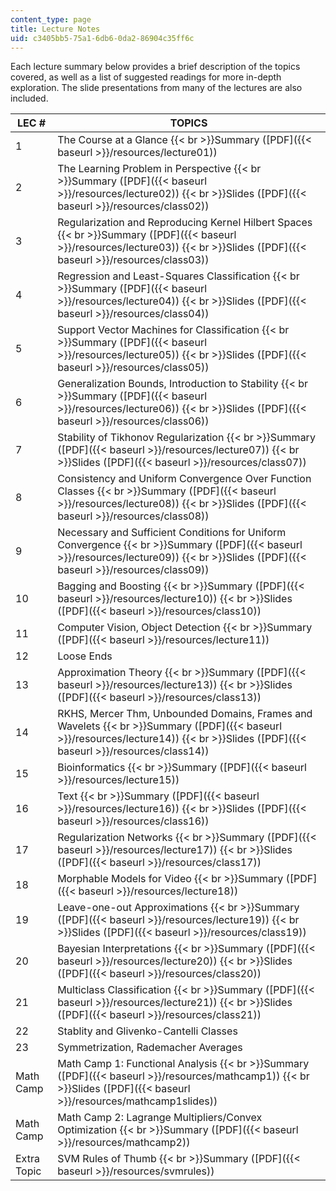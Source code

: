 ```yaml
---
content_type: page
title: Lecture Notes
uid: c3405bb5-75a1-6db6-0da2-86904c35ff6c
---
```


Each lecture summary below provides a brief description of the topics covered, as well as a list of suggested readings for more in-depth exploration. The slide presentations from many of the lectures are also included.

| LEC # | TOPICS |
| --- | --- |
| 1 | The Course at a Glance  {{< br >}}Summary ([PDF]({{< baseurl >}}/resources/lecture01)) |
| 2 | The Learning Problem in Perspective  {{< br >}}Summary ([PDF]({{< baseurl >}}/resources/lecture02))  {{< br >}}Slides ([PDF]({{< baseurl >}}/resources/class02)) |
| 3 | Regularization and Reproducing Kernel Hilbert Spaces  {{< br >}}Summary ([PDF]({{< baseurl >}}/resources/lecture03))  {{< br >}}Slides ([PDF]({{< baseurl >}}/resources/class03)) |
| 4 | Regression and Least-Squares Classification  {{< br >}}Summary ([PDF]({{< baseurl >}}/resources/lecture04))  {{< br >}}Slides ([PDF]({{< baseurl >}}/resources/class04)) |
| 5 | Support Vector Machines for Classification  {{< br >}}Summary ([PDF]({{< baseurl >}}/resources/lecture05))  {{< br >}}Slides ([PDF]({{< baseurl >}}/resources/class05)) |
| 6 | Generalization Bounds, Introduction to Stability  {{< br >}}Summary ([PDF]({{< baseurl >}}/resources/lecture06))  {{< br >}}Slides ([PDF]({{< baseurl >}}/resources/class06)) |
| 7 | Stability of Tikhonov Regularization  {{< br >}}Summary ([PDF]({{< baseurl >}}/resources/lecture07))  {{< br >}}Slides ([PDF]({{< baseurl >}}/resources/class07)) |
| 8 | Consistency and Uniform Convergence Over Function Classes  {{< br >}}Summary ([PDF]({{< baseurl >}}/resources/lecture08))  {{< br >}}Slides ([PDF]({{< baseurl >}}/resources/class08)) |
| 9 | Necessary and Sufficient Conditions for Uniform Convergence  {{< br >}}Summary ([PDF]({{< baseurl >}}/resources/lecture09))  {{< br >}}Slides ([PDF]({{< baseurl >}}/resources/class09)) |
| 10 | Bagging and Boosting  {{< br >}}Summary ([PDF]({{< baseurl >}}/resources/lecture10))  {{< br >}}Slides ([PDF]({{< baseurl >}}/resources/class10)) |
| 11 | Computer Vision, Object Detection  {{< br >}}Summary ([PDF]({{< baseurl >}}/resources/lecture11)) |
| 12 | Loose Ends |
| 13 | Approximation Theory  {{< br >}}Summary ([PDF]({{< baseurl >}}/resources/lecture13))  {{< br >}}Slides ([PDF]({{< baseurl >}}/resources/class13)) |
| 14 | RKHS, Mercer Thm, Unbounded Domains, Frames and Wavelets  {{< br >}}Summary ([PDF]({{< baseurl >}}/resources/lecture14))  {{< br >}}Slides ([PDF]({{< baseurl >}}/resources/class14)) |
| 15 | Bioinformatics  {{< br >}}Summary ([PDF]({{< baseurl >}}/resources/lecture15)) |
| 16 | Text  {{< br >}}Summary ([PDF]({{< baseurl >}}/resources/lecture16))  {{< br >}}Slides ([PDF]({{< baseurl >}}/resources/class16)) |
| 17 | Regularization Networks  {{< br >}}Summary ([PDF]({{< baseurl >}}/resources/lecture17))  {{< br >}}Slides ([PDF]({{< baseurl >}}/resources/class17)) |
| 18 | Morphable Models for Video  {{< br >}}Summary ([PDF]({{< baseurl >}}/resources/lecture18)) |
| 19 | Leave-one-out Approximations  {{< br >}}Summary ([PDF]({{< baseurl >}}/resources/lecture19))  {{< br >}}Slides ([PDF]({{< baseurl >}}/resources/class19)) |
| 20 | Bayesian Interpretations  {{< br >}}Summary ([PDF]({{< baseurl >}}/resources/lecture20))  {{< br >}}Slides ([PDF]({{< baseurl >}}/resources/class20)) |
| 21 | Multiclass Classification  {{< br >}}Summary ([PDF]({{< baseurl >}}/resources/lecture21))  {{< br >}}Slides ([PDF]({{< baseurl >}}/resources/class21)) |
| 22 | Stablity and Glivenko-Cantelli Classes |
| 23 | Symmetrization, Rademacher Averages |
| Math Camp | Math Camp 1: Functional Analysis  {{< br >}}Summary ([PDF]({{< baseurl >}}/resources/mathcamp1))  {{< br >}}Slides ([PDF]({{< baseurl >}}/resources/mathcamp1slides)) |
| Math Camp | Math Camp 2: Lagrange Multipliers/Convex Optimization  {{< br >}}Summary ([PDF]({{< baseurl >}}/resources/mathcamp2)) |
| Extra Topic | SVM Rules of Thumb  {{< br >}}Summary ([PDF]({{< baseurl >}}/resources/svmrules))